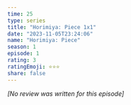 ```yaml
---
time: 25
type: series
title: "Horimiya: Piece 1x1"
date: "2023-11-05T23:24:06"
name: "Horimiya: Piece"
season: 1
episode: 1
rating: 3
ratingEmoji: ⭐️⭐️⭐️
share: false
---
```


*[No review was written for this episode]*
